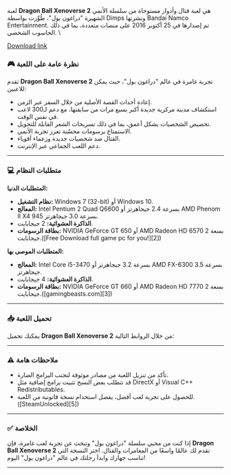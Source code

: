 لعبة **Dragon Ball Xenoverse 2** هي لعبة قتال وأدوار مستوحاة من سلسلة الأنمي الشهيرة "دراغون بول"، طُوِّرت بواسطة Dimps ونشرتها Bandai Namco Entertainment. تم إصدارها في 25 أكتوبر 2016 على منصات متعددة، بما في ذلك الحاسوب الشخصي. \


[Download link]( https://igetintopc.info/download-latest-software-setup/)





### 🎮 نظرة عامة على اللعبة

تقدم **Dragon Ball Xenoverse 2** تجربة غامرة في عالم "دراغون بول"، حيث يمكن للاعبين:

* إعادة أحداث القصة الأصلية من خلال السفر عبر الزمن.
* استكشاف مدينة مركزية جديدة أكبر بسبع مرات من سابقتها، مع دعم لـ300 لاعب في نفس الوقت.
* تخصيص الشخصيات بشكل أعمق، بما في ذلك تسريحات الشعر القابلة للتحويل.
* الاستمتاع برسومات محسّنة تعزز تجربة الأنمي.
* القتال ضد شخصيات جديدة وزعماء أقوياء.
* دعم اللعب الجماعي عبر الإنترنت.

---

### 💻 متطلبات النظام

**المتطلبات الدنيا:**

* **نظام التشغيل:** Windows 7 (32-bit) أو Windows 10.
* **المعالج:** Intel Pentium 2 Quad Q6600 بسرعة 2.4 جيجاهرتز أو AMD Phenom II X4 945 بسرعة 3.0 جيجاهرتز.
* **الذاكرة العشوائية:** 2 جيجابايت.
* **بطاقة الرسومات:** NVIDIA GeForce GT 650 أو AMD Radeon HD 6570 بسعة 2 جيجابايت.([Free Download full game pc for you!][2])

**المتطلبات الموصى بها:**

* **المعالج:** Intel Core i5-3470 بسرعة 3.2 جيجاهرتز أو AMD FX-6300 بسرعة 3.5 جيجاهرتز.
* **الذاكرة العشوائية:** 4 جيجابايت.
* **بطاقة الرسومات:** NVIDIA GeForce GT 660 أو AMD Radeon HD 7770 بسعة 2 جيجابايت.([gamingbeasts.com][3])

---

### 📥 تحميل اللعبة

يمكنك تحميل **Dragon Ball Xenoverse 2** من خلال الروابط التالية:


---

### ⚠️ ملاحظات هامة

* تأكد من تنزيل اللعبة من مصادر موثوقة لتجنب البرامج الضارة.
* قد تتطلب بعض النسخ تثبيت برامج إضافية مثل DirectX أو Visual C++ Redistributables.
* للحصول على تجربة لعب أفضل، يفضل استخدام نسخة قانونية من اللعبة.([SteamUnlocked][5])

---

### ✅ الخلاصة

إذا كنت من محبي سلسلة "دراغون بول" وتبحث عن تجربة لعب غامرة، فإن **Dragon Ball Xenoverse 2** تقدم لك عالمًا واسعًا من المغامرات والقتال. اختر النسخة التي تناسب جهازك وابدأ رحلتك في عالم "دراغون بول" اليوم!

---

